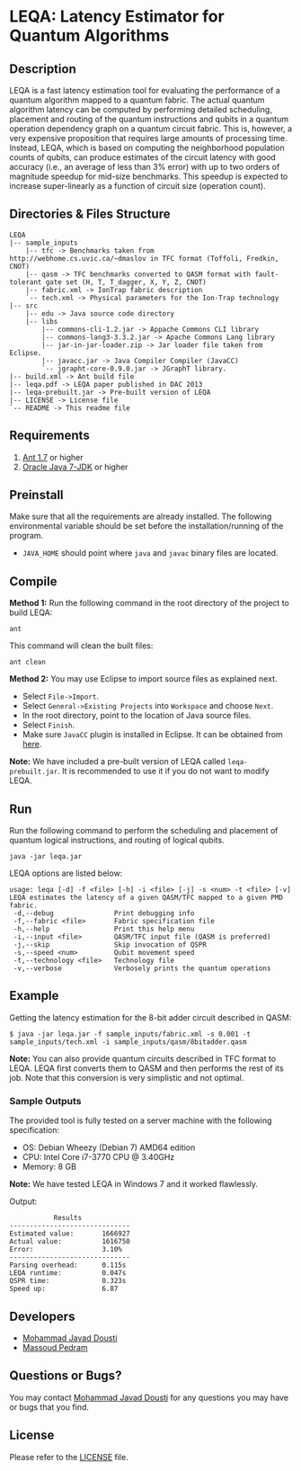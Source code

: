 # LEQA: Latency Estimator for Quantum Algorithms

## Description
LEQA is a fast latency estimation tool for evaluating the performance of a quantum algorithm mapped to a quantum fabric. The actual quantum algorithm latency can be computed by performing detailed scheduling, placement and routing of the quantum instructions and qubits in a quantum operation dependency graph on a quantum circuit fabric. This is, however, a very expensive proposition that requires large amounts of processing time. Instead, LEQA, which is based on computing the neighborhood population counts of qubits, can produce estimates of the circuit latency with good accuracy (i.e., an average of less than 3% error) with up to two orders of magnitude speedup for mid-size benchmarks. This speedup is expected to increase super-linearly as a function of circuit size (operation count).


## Directories & Files Structure
```
LEQA
|-- sample_inputs
    |-- tfc -> Benchmarks taken from http://webhome.cs.uvic.ca/~dmaslov in TFC format (Toffoli, Fredkin, CNOT)
    |-- qasm -> TFC benchmarks converted to QASM format with fault-tolerant gate set (H, T, T_dagger, X, Y, Z, CNOT)
    |-- fabric.xml -> IonTrap fabric description
    `-- tech.xml -> Physical parameters for the Ion-Trap technology
|-- src
    |-- edu -> Java source code directory
    |-- libs
        |-- commons-cli-1.2.jar -> Appache Commons CLI library
        |-- commons-lang3-3.3.2.jar -> Apache Commons Lang library
        |-- jar-in-jar-loader.zip -> Jar loader file taken from Eclipse.
        |-- javacc.jar -> Java Compiler Compiler (JavaCC)
        `-- jgrapht-core-0.9.0.jar -> JGraphT library.
|-- build.xml -> Ant build file
|-- leqa.pdf -> LEQA paper published in DAC 2013
|-- leqa-prebuilt.jar -> Pre-built version of LEQA
|-- LICENSE -> License file
`-- README -> This readme file
```

## Requirements
1. [Ant 1.7](http://ant.apache.org) or higher
2. [Oracle Java 7-JDK](http://www.oracle.com/technetwork/java/javase/downloads/index.html) or higher  

## Preinstall
Make sure that all the requirements are already installed. The following environmental variable should be set before the installation/running of the program.
* `JAVA_HOME` should point where `java` and `javac` binary files are located.

## Compile
**Method 1:** Run the following command in the root directory of the project to build LEQA:
```
ant
```

This command will clean the built files:
```
ant clean
```

**Method 2:** You may use Eclipse to import source files as explained next.
- Select `File->Import`.
- Select `General->Existing Projects` into `Workspace` and choose `Next`.
- In the root directory, point to the location of Java source files.
- Select `Finish`.
- Make sure `JavaCC` plugin is installed in Eclipse. It can be obtained from [here](http://eclipse-javacc.sourceforge.net).

**Note:** We have included a pre-built version of LEQA called `leqa-prebuilt.jar`. It is recommended to use it if you do not want to modify LEQA.


## Run
Run the following command to perform the scheduling and placement of quantum logical instructions, and routing of logical qubits.
```
java -jar leqa.jar
```

LEQA options are listed below:
```
usage: leqa [-d] -f <file> [-h] -i <file> [-j] -s <num> -t <file> [-v]
LEQA estimates the latency of a given QASM/TFC mapped to a given PMD fabric.
 -d,--debug               Print debugging info
 -f,--fabric <file>       Fabric specification file
 -h,--help                Print this help menu
 -i,--input <file>        QASM/TFC input file (QASM is preferred)
 -j,--skip                Skip invocation of QSPR
 -s,--speed <num>         Qubit movement speed
 -t,--technology <file>   Technology file
 -v,--verbose             Verbosely prints the quantum operations
```

## Example
Getting the latency estimation for the 8-bit adder circuit described in QASM:
```
$ java -jar leqa.jar -f sample_inputs/fabric.xml -s 0.001 -t sample_inputs/tech.xml -i sample_inputs/qasm/8bitadder.qasm
```

**Note:** You can also provide quantum circuits described in TFC format to LEQA. LEQA first converts them to QASM and then performs the rest of its job. Note that this conversion is very simplistic and not optimal.

### Sample Outputs
The provided tool is fully tested on a server machine with the following specification:
 - OS: Debian Wheezy (Debian 7) AMD64 edition
 - CPU: Intel Core i7-3770 CPU @ 3.40GHz
 - Memory: 8 GB

**Note:** We have tested LEQA in Windows 7 and it worked flawlessly.

Output:
```
           Results            
------------------------------
Estimated value:       1666927
Actual value:          1616750
Error:                 3.10%
------------------------------
Parsing overhead:      0.115s
LEQA runtime:          0.047s
QSPR time:             0.323s
Speed up:              6.87
```

## Developers
* [Mohammad Javad Dousti](<dousti@usc.edu>)
* [Massoud Pedram](<pedram@usc.edu>)

## Questions or Bugs?
You may contact [Mohammad Javad Dousti](<dousti@usc.edu>) for any questions you may have or bugs that you find.

## License
Please refer to the [LICENSE](LICENSE) file.
